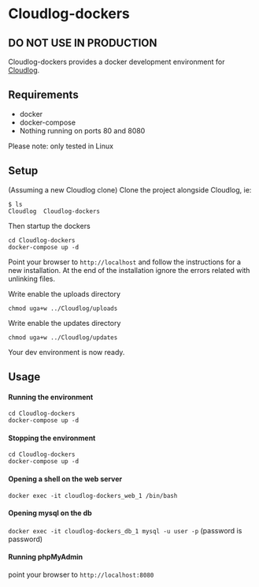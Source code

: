 # Cloudlog-dockers

## DO NOT USE IN PRODUCTION

Cloudlog-dockers provides a docker development environment for [Cloudlog](https://github.com/magicbug/Cloudlog).

## Requirements
* docker
* docker-compose
* Nothing running on ports 80 and 8080

Please note: only tested in Linux

## Setup

(Assuming a new Cloudlog clone)
Clone the project alongside Cloudlog, ie:

```
$ ls
Cloudlog  Cloudlog-dockers
```

Then startup the dockers
```
cd Cloudlog-dockers
docker-compose up -d
```

Point your browser to `http://localhost` and follow the instructions for a new installation.
At the end of the installation ignore the errors related with unlinking files.

Write enable the uploads directory
```
chmod uga+w ../Cloudlog/uploads
```

Write enable the updates directory
```
chmod uga+w ../Cloudlog/updates
```

Your dev environment is now ready.

## Usage

#### Running the environment
```
cd Cloudlog-dockers
docker-compose up -d
```

#### Stopping the environment
```
cd Cloudlog-dockers
docker-compose up -d
```


#### Opening a shell on the web server
`docker exec -it cloudlog-dockers_web_1 /bin/bash`

#### Opening mysql on the db
`docker exec -it cloudlog-dockers_db_1 mysql -u user -p` (password is password)

#### Running phpMyAdmin
point your browser to `http://localhost:8080`